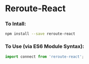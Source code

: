 # Reroute-React

### To Intall:

```bash
npm install --save reroute-react
```
### To Use (via ES6 Module Syntax):

```js
import connect from 'reroute-react';
```
